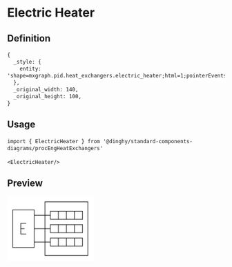 # Electric Heater

## Definition

```
{
  _style: { 
    entity: 'shape=mxgraph.pid.heat_exchangers.electric_heater;html=1;pointerEvents=1;align=center;verticalLabelPosition=bottom;verticalAlign=top;dashed=0;',
  },
  _original_width: 140,
  _original_height: 100,
}
```

## Usage

```
import { ElectricHeater } from '@dinghy/standard-components-diagrams/procEngHeatExchangers'

<ElectricHeater/>
```

## Preview

<img src="./electric-heater.png" width="200"/>
